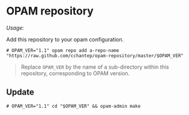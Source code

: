 # OPAM repository

*Usage:*

Add this repository to your opam configuration.

```
# OPAM_VER="1.1" opam repo add a-repo-name "https://raw.github.com/cchantep/opam-repository/master/$OPAM_VER"
```

> Replace `OPAM_VER` by the name of a sub-directory within this repository, corresponding to OPAM version.

## Update

```
# OPAM_VER="1.1" cd "$OPAM_VER" && opam-admin make
```
